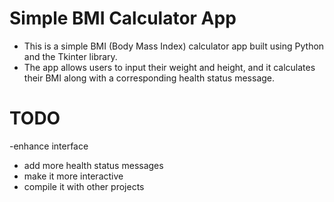 # Simple BMI Calculator App
- This is a simple BMI (Body Mass Index) calculator app built using Python and the Tkinter library. 
- The app allows users to input their weight and height, and it calculates their BMI along with a corresponding health status message.

# TODO
-enhance interface
- add more health status messages
- make it more interactive
- compile it with other projects